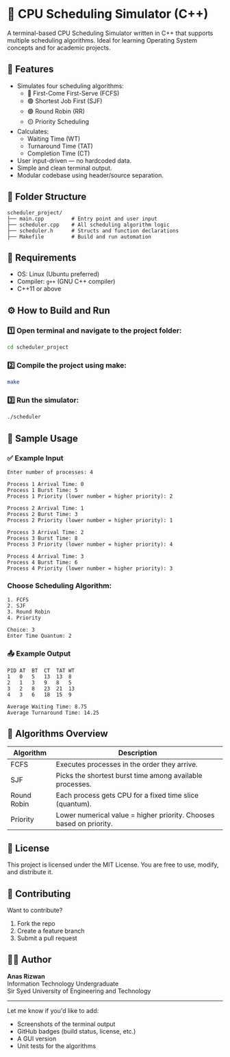 # 🧠 CPU Scheduling Simulator (C++)

A terminal-based CPU Scheduling Simulator written in C++ that supports multiple scheduling algorithms. Ideal for learning Operating System concepts and for academic projects.

## 🚀 Features

- Simulates four scheduling algorithms:
  - 🔵 First-Come First-Serve (FCFS)
  - 🟢 Shortest Job First (SJF)
  - 🟣 Round Robin (RR)
  - 🟡 Priority Scheduling
- Calculates:
  - Waiting Time (WT)
  - Turnaround Time (TAT)
  - Completion Time (CT)
- User input-driven — no hardcoded data.
- Simple and clean terminal output.
- Modular codebase using header/source separation.

## 📁 Folder Structure

```
scheduler_project/
├── main.cpp         # Entry point and user input
├── scheduler.cpp    # All scheduling algorithm logic
├── scheduler.h      # Structs and function declarations
├── Makefile         # Build and run automation
```

## 🧰 Requirements

- OS: Linux (Ubuntu preferred)
- Compiler: `g++` (GNU C++ compiler)
- C++11 or above

## ⚙️ How to Build and Run

### 1️⃣ Open terminal and navigate to the project folder:
```bash
cd scheduler_project
```

### 2️⃣ Compile the project using make:
```bash
make
```

### 3️⃣ Run the simulator:
```bash
./scheduler
```

## 🧪 Sample Usage

### ✅ Example Input
```
Enter number of processes: 4

Process 1 Arrival Time: 0
Process 1 Burst Time: 5
Process 1 Priority (lower number = higher priority): 2

Process 2 Arrival Time: 1
Process 2 Burst Time: 3
Process 2 Priority (lower number = higher priority): 1

Process 3 Arrival Time: 2
Process 3 Burst Time: 8
Process 3 Priority (lower number = higher priority): 4

Process 4 Arrival Time: 3
Process 4 Burst Time: 6
Process 4 Priority (lower number = higher priority): 3
```
### Choose Scheduling Algorithm:
```
1. FCFS
2. SJF
3. Round Robin
4. Priority

Choice: 3
Enter Time Quantum: 2
```

### 📤 Example Output
```
PID	AT	BT	CT	TAT	WT
1	0	5	13	13	8
2	1	3	9	8	5
3	2	8	23	21	13
4	3	6	18	15	9

Average Waiting Time: 8.75
Average Turnaround Time: 14.25
```

## 🔧 Algorithms Overview

| Algorithm   | Description |
|------------|-------------|
| FCFS       | Executes processes in the order they arrive. |
| SJF        | Picks the shortest burst time among available processes. |
| Round Robin | Each process gets CPU for a fixed time slice (quantum). |
| Priority   | Lower numerical value = higher priority. Chooses based on priority. |

## 📄 License

This project is licensed under the MIT License.
You are free to use, modify, and distribute it.

## 🤝 Contributing

Want to contribute?
1. Fork the repo
2. Create a feature branch
3. Submit a pull request

## 👨‍💻 Author

**Anas Rizwan**  
Information Technology Undergraduate  
Sir Syed University of Engineering and Technology

---

Let me know if you'd like to add:
- Screenshots of the terminal output
- GitHub badges (build status, license, etc.)
- A GUI version
- Unit tests for the algorithms
